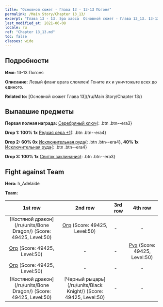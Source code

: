 ```yaml
---
title: "Основной сюжет - Глава 13 - 13-13 Погоня"
permalink: /Main Story/Chapter 13_13/
excerpt: "Глава 13 - 13. Эра хаоса  Основной сюжет - Глава 13_13. 13-13 Погоня"
last_modified_at: 2021-06-08
locale: ru
ref: "Chapter 13_13.md"
toc: false
classes: wide
---
```


## Подробности

 **Имя:** 13-13 Погоня

 **Описание:** Левый фланг врага сломлен! Гоните их и уничтожьте всех до единого.

 **Related to:** [Основной сюжет Глава 13](/ru/Main Story/Chapter 13/)

## Выпавшие предметы

 **Первая полная награда:** [Серебряный ключ](/ItemsRU/con_693/){: .btn .btn--era3}

 **Drop 1:** **100% 1x** [Редкая сера +1](/ItemsRU/mat_43/){: .btn .btn--era4}

 **Drop 2:** **60% 0x** [Исключительная руда](/ItemsRU/mat_33/){: .btn .btn--era4}, **40% 1x** [Исключительная руда](/ItemsRU/mat_33/){: .btn .btn--era4}

 **Drop 3:** **100% 1x** [Свиток заклинания](/ItemsRU/con_694/){: .btn .btn--era3}


## Fight against Team
 **Hero:** h_Adelaide

 **Team:**


  | 1st row | 2nd row | 3rd row | 4th row |
  |:----:|:----:|:----|:----:|
  | [Костяной дракон](/ru/units/Bone Dragon/) (Score: 49425, Level:50)  | [Огр](/ru/units/Ogre/) (Score: 49425, Level:50)  | - | - |
  | [Огр](/ru/units/Ogre/) (Score: 49425, Level:50)  | - | - | [Рух](/ru/units/Roc/) (Score: 49425, Level:50)  |
  | [Огр](/ru/units/Ogre/) (Score: 49425, Level:50)  | - | - | - |
  | [Костяной дракон](/ru/units/Bone Dragon/) (Score: 49425, Level:50)  | [Черный рыцарь](/ru/units/Black Knight/) (Score: 49425, Level:50)  | - | - |


